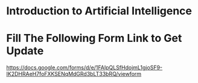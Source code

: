 # Introduction to Artificial Intelligence
# Fill The Following Form Link to Get Update
https://docs.google.com/forms/d/e/1FAIpQLSfHdojmL1gjoSF9-IK2DHRAeH7foFXKSENqMdGRd3bLT33bRQ/viewform
